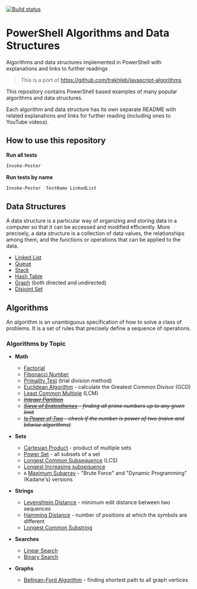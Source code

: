 [![Build status](https://ci.appveyor.com/api/projects/status/5mgmde3n31mf9x2a?svg=true)](https://ci.appveyor.com/project/dfinke/powershell-algorithms)

# PowerShell Algorithms and Data Structures

Algorithms and data structures implemented in PowerShell with explanations and links to further readings

> This is a port of https://github.com/trekhleb/javascript-algorithms

This repository contains PowerShell based examples of many popular algorithms and data structures.

Each algorithm and data structure has its own separate README with related explanations and links for further reading (including ones to YouTube videos).

## How to use this repository

**Run all tests**

```powershell
Invoke-Pester
```

**Run tests by name**

```powershell
Invoke-Pester -TestName LinkedList
```

## Data Structures

A data structure is a particular way of organizing and storing data in a computer so that it can be accessed and modified efficiently. More precisely, a data structure is a collection of data values, the relationships among them, and the functions or operations that can be applied to the data.

* [Linked List](https://github.com/dfinke/powershell-algorithms/tree/master/src/data-structures/linked-list)
* [Queue](https://github.com/dfinke/powershell-algorithms/tree/master/src/data-structures/queue)
* [Stack](https://github.com/dfinke/powershell-algorithms/tree/master/src/data-structures/stack)
* [Hash Table](https://github.com/dfinke/powershell-algorithms/tree/master/src/data-structures/hash-table)
* [Graph](https://github.com/dfinke/powershell-algorithms/tree/master/src/data-structures/graph) (both directed and undirected)
* [Disjoint Set](https://github.com/dfinke/powershell-algorithms/tree/master/src/data-structures/disjoint-set)

## Algorithms

An algorithm is an unambiguous specification of how to solve a class of problems. It is
a set of rules that precisely define a sequence of operations.

### Algorithms by Topic

* **Math**
  * [Factorial](https://github.com/dfinke/powershell-algorithms/tree/master/src/algorithms/math/factorial)
  * [Fibonacci Number](https://github.com/dfinke/powershell-algorithms/tree/master/src/algorithms/math/fibonacci)
  * [Primality Test](https://github.com/dfinke/powershell-algorithms/tree/master/src/algorithms/math/primality-test) (trial division method)
  * [Euclidean Algorithm](https://github.com/dfinke/powershell-algorithms/tree/master/src/algorithms/math/euclidean-algorithm) - calculate the Greatest Common Divisor (GCD)
  * [Least Common Multiple](https://github.com/dfinke/powershell-algorithms/tree/master/src/algorithms/math/least-common-multiple) (LCM)
  * *~~[Integer Partition](https://github.com/dfinke/powershell-algorithms/tree/master/src/algorithms/math/integer-partition)~~*
  * *~~[Sieve of Eratosthenes](https://github.com/dfinke/powershell-algorithms/tree/master/src/algorithms/math/sieve-of-eratosthenes) - finding all prime numbers up to any given limit~~*
  * *~~[Is Power of Two](https://github.com/dfinke/powershell-algorithms/tree/master/src/algorithms/math/is-power-of-two) - check if the number is power of two (naive and bitwise algorithms)~~*

* **Sets**

  * [Cartesian Product](https://github.com/dfinke/powershell-algorithms/tree/master/src/algorithms/sets/cartesian-product) - product of multiple sets
  * [Power Set](https://github.com/dfinke/powershell-algorithms/tree/master/src/algorithms/sets/power-set) - all subsets of a set
  * [Longest Common Subsequence](https://github.com/dfinke/powershell-algorithms/tree/master/src/algorithms/sets/longest-common-subsequnce) (LCS)
  * [Longest Increasing subsequence](https://github.com/dfinke/powershell-algorithms/tree/master/src/algorithms/sets/longest-increasing-subsequence)
  * `A` [Maximum Subarray](src/algorithms/sets/maximum-subarray) - "Brute Force" and "Dynamic Programming" (Kadane's) versions

* **Strings**

  * [Levenshtein Distance](https://github.com/dfinke/powershell-algorithms/tree/master/src/algorithms/string/levenshtein-distance) - minimum edit distance between two sequences
  * [Hamming Distance](https://github.com/dfinke/powershell-algorithms/tree/master/src/algorithms/string/hamming-distance) - number of positions at which the symbols are different
  * [Longest Common Substring](https://github.com/dfinke/powershell-algorithms/tree/master/src/algorithms/string/longest-common-substring)

* **Searches**

  * [Linear Search](https://github.com/dfinke/powershell-algorithms/tree/master/src/algorithms/search/linear-search)
  * [Binary Search](https://github.com/dfinke/powershell-algorithms/tree/master/src/algorithms/search/binary-search)

* **Graphs**

  * [Bellman-Ford Algorithm](https://github.com/dfinke/powershell-algorithms/tree/master/src/algorithms/graph/bellman-ford) - finding shortest path to all graph vertices

